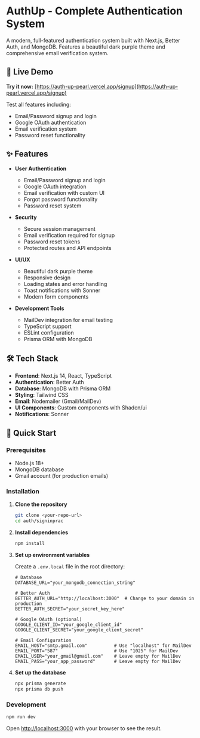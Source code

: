 # AuthUp - Complete Authentication System

A modern, full-featured authentication system built with Next.js, Better Auth, and MongoDB. Features a beautiful dark purple theme and comprehensive email verification system.

## 🌟 Live Demo

**Try it now:** [https://auth-up-pearl.vercel.app/signup](https://auth-up-pearl.vercel.app/signup)

Test all features including:
- Email/Password signup and login
- Google OAuth authentication
- Email verification system
- Password reset functionality

## ✨ Features

- **User Authentication**
  - Email/Password signup and login
  - Google OAuth integration
  - Email verification with custom UI
  - Forgot password functionality
  - Password reset system

- **Security**
  - Secure session management
  - Email verification required for signup
  - Password reset tokens
  - Protected routes and API endpoints

- **UI/UX**
  - Beautiful dark purple theme
  - Responsive design
  - Loading states and error handling
  - Toast notifications with Sonner
  - Modern form components

- **Development Tools**
  - MailDev integration for email testing
  - TypeScript support
  - ESLint configuration
  - Prisma ORM with MongoDB

## 🛠️ Tech Stack

- **Frontend**: Next.js 14, React, TypeScript
- **Authentication**: Better Auth
- **Database**: MongoDB with Prisma ORM
- **Styling**: Tailwind CSS
- **Email**: Nodemailer (Gmail/MailDev)
- **UI Components**: Custom components with Shadcn/ui
- **Notifications**: Sonner

## 🚀 Quick Start

### Prerequisites

- Node.js 18+ 
- MongoDB database
- Gmail account (for production emails)

### Installation

1. **Clone the repository**
   ```bash
   git clone <your-repo-url>
   cd auth/signinprac
   ```

2. **Install dependencies**
   ```bash
   npm install
   ```

3. **Set up environment variables**
   
   Create a `.env.local` file in the root directory:
   ```env
   # Database
   DATABASE_URL="your_mongodb_connection_string"
   
   # Better Auth
   BETTER_AUTH_URL="http://localhost:3000"  # Change to your domain in production
   BETTER_AUTH_SECRET="your_secret_key_here"
   
   # Google OAuth (optional)
   GOOGLE_CLIENT_ID="your_google_client_id"
   GOOGLE_CLIENT_SECRET="your_google_client_secret"
   
   # Email Configuration
   EMAIL_HOST="smtp.gmail.com"          # Use "localhost" for MailDev
   EMAIL_PORT="587"                     # Use "1025" for MailDev  
   EMAIL_USER="your_gmail@gmail.com"    # Leave empty for MailDev
   EMAIL_PASS="your_app_password"       # Leave empty for MailDev
   ```

4. **Set up the database**
   ```bash
   npx prisma generate
   npx prisma db push
   ```

### Development

```bash
npm run dev
```

Open [http://localhost:3000](http://localhost:3000) with your browser to see the result.
